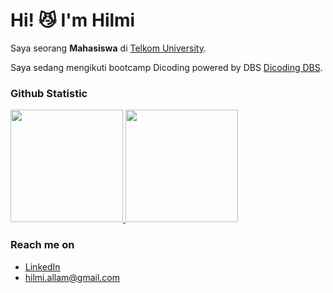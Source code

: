 # Hi! :smirk_cat: I'm Hilmi

Saya seorang **Mahasiswa** di [Telkom University](https://telkomuniversity.ac.id/).<br>

Saya sedang mengikuti bootcamp Dicoding powered by DBS [Dicoding DBS](https://www.dbs.com/spark/index/id_id/site/codingcamp/index.html).<br>

### Github Statistic
<p align="left">
<a href="https://github.com/dimasmds">
  <img height="180em" src="https://github-readme-stats-eight-theta.vercel.app/api?username=dimasmds&show_icons=true&theme=algolia&include_all_commits=true&count_private=true"/>
  <img height="180em" src="https://github-readme-stats-eight-theta.vercel.app/api/top-langs/?username=dimasmds&layout=compact&langs_count=8&theme=algolia"/>
</a>
</p>

### Reach me on
- <a href="https://www.linkedin.com/in/datuallam/">LinkedIn</a>
- hilmi.allam@gmail.com
